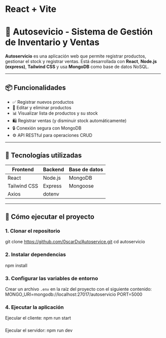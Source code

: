 # React + Vite
# 🛒 Autosevicio - Sistema de Gestión de Inventario y Ventas

**Autoservicio** es una aplicación web que permite registrar productos, gestionar el stock y registrar ventas. Está desarrollada con **React**, **Node.js (express)**, **Tailwind CSS** y usa **MongoDB** como base de datos NoSQL.

---

## 📦 Funcionalidades

- ✅ Registrar nuevos productos
- 📝 Editar y eliminar productos
- 📊 Visualizar lista de productos y su stock
- 🛍️ Registrar ventas (y disminuir stock automáticamente)
- 🔒 Conexión segura con MongoDB
- ⚙️ API RESTful para operaciones CRUD

---

## 🧪 Tecnologías utilizadas

| Frontend       | Backend       | Base de datos |
|----------------|---------------|----------------|
| React          | Node.js       | MongoDB        |
| Tailwind CSS   | Express        | Mongoose       |
| Axios          | dotenv         |                |

---

## 🚀 Cómo ejecutar el proyecto

### 1. Clonar el repositorio

git clone https://github.com/0scarDv/Autoservice.git
cd autoservicio

### 2. Instalar dependencias
npm install


### 3. Configurar las variables de entorno

Crear un archivo `.env` en la raíz del proyecto con el siguiente contenido:
MONGO_URI=mongodb://localhost:27017/autoservicio
PORT=5000
### 4. Ejecutar la aplicación
Ejecular el cliente:
npm run start 
###
Ejecular el servidor:
npm run dev 